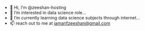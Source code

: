 - 👋 Hi, I’m @zeeshan-hosting
- 👀 I’m interested in data science role...
- 🌱 I’m currently learning  data science subjects through internet...
- 📫 reach out to me at iamarifzeeshan@gmail.com

<!---
zeeshan-hosting/zeeshan-hosting is a ✨ special ✨ repository because its `README.md` (this file) appears on your GitHub profile.
You can click the Preview link to take a look at your changes.
--->
